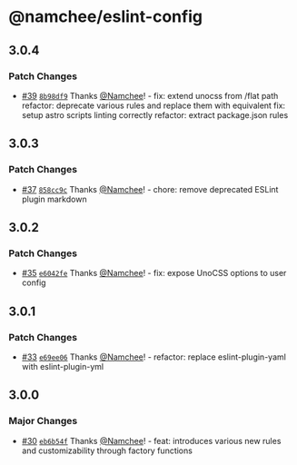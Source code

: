 # @namchee/eslint-config

## 3.0.4

### Patch Changes

- [#39](https://github.com/Namchee/eslint-config-namchee/pull/39) [`8b98df9`](https://github.com/Namchee/eslint-config-namchee/commit/8b98df907140697fa681bf321bb7852026143993) Thanks [@Namchee](https://github.com/Namchee)! - fix: extend unocss from /flat path
  refactor: deprecate various rules and replace them with equivalent
  fix: setup astro scripts linting correctly
  refactor: extract package.json rules

## 3.0.3

### Patch Changes

- [#37](https://github.com/Namchee/eslint-config-namchee/pull/37) [`858cc9c`](https://github.com/Namchee/eslint-config-namchee/commit/858cc9cbd07e7f0e59666b20e19c0e994b307f20) Thanks [@Namchee](https://github.com/Namchee)! - chore: remove deprecated ESLint plugin markdown

## 3.0.2

### Patch Changes

- [#35](https://github.com/Namchee/eslint-config-namchee/pull/35) [`e6042fe`](https://github.com/Namchee/eslint-config-namchee/commit/e6042fef89f61f20c17f845e742baf7b37ffc641) Thanks [@Namchee](https://github.com/Namchee)! - fix: expose UnoCSS options to user config

## 3.0.1

### Patch Changes

- [#33](https://github.com/Namchee/eslint-config-namchee/pull/33) [`e69ee06`](https://github.com/Namchee/eslint-config-namchee/commit/e69ee067ed45aaf833dfd12ed224ff456bb429be) Thanks [@Namchee](https://github.com/Namchee)! - refactor: replace eslint-plugin-yaml with eslint-plugin-yml

## 3.0.0

### Major Changes

- [#30](https://github.com/Namchee/eslint-config-namchee/pull/30) [`eb6b54f`](https://github.com/Namchee/eslint-config-namchee/commit/eb6b54f4e5585db630f8d215ebc6285e36ca5627) Thanks [@Namchee](https://github.com/Namchee)! - feat: introduces various new rules and customizability through factory functions
